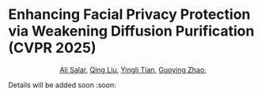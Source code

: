 # Enhancing Facial Privacy Protection via Weakening Diffusion Purification (CVPR 2025)

<p align="center">
 <a href="https://parham1998.github.io/" target="_blank">Ali Salar</a>,
 <a href="https://sites.google.com/site/qingliucs/home" target="_blank">Qing Liu</a>,
 <a href="https://media-lab.ccny.cuny.edu/YLTCCNYHomepage/home.html" target="_blank">Yingli Tian</a>,
 <a href="https://gyzhao-nm.github.io/Guoying/" target="_blank">Guoying Zhao</a>,
 <br>
</p>

<p align="justify"> Details will be added soon :soon: </p>

